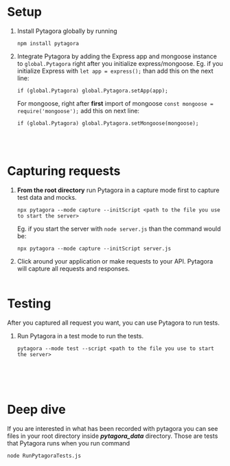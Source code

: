 <h1>Setup</h1>

1. Install Pytagora globally by running
   ```
   npm install pytagora
   ```
2. Integrate Pytagora by adding the Express app and mongoose instance to `global.Pytagora` right after you initialize express/mongoose. Eg. if you initialize Express with `let app = express();` than add this on the next line:
    ```
    if (global.Pytagora) global.Pytagora.setApp(app);
   ```
   For mongoose, right after <b>first</b> import of mongoose `const mongoose =  require('mongoose');` add this on next line:
    ```
    if (global.Pytagora) global.Pytagora.setMongoose(mongoose);
   ```
   <br><br>
<h1>Capturing requests</h1>

1. <b>From the root directory</b> run Pytagora in a capture mode first to capture test data and mocks.
      ```
      npx pytagora --mode capture --initScript <path to the file you use to start the server>
      ```
   Eg. if you start the server with `node server.js` than the command would be:
      ```
      npx pytagora --mode capture --initScript server.js
      ```
2. Click around your application or make requests to your API. Pytagora will capture all requests and responses.
<br><br>
<h1>Testing</h1>
After you captured all request you want, you can use Pytagora to run tests.

1. Run Pytagora in a test mode to run the tests.
      ```
      pytagora --mode test --script <path to the file you use to start the server>
      ```
<br><br><br>
<h1>Deep dive</h1>
If you are interested in what has been recorded with pytagora
you can see files in your root directory inside <strong><i>pytagora_data</i></strong> directory.
Those are tests that Pytagora runs when you run command

```
node RunPytagoraTests.js
```
